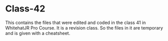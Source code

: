 # Class-42
This contains the files that were edited and coded in the class 41 in WhitehatJR Pro Course. It is a revision class.  So the files in it are temporary and is given with a cheatsheet.
